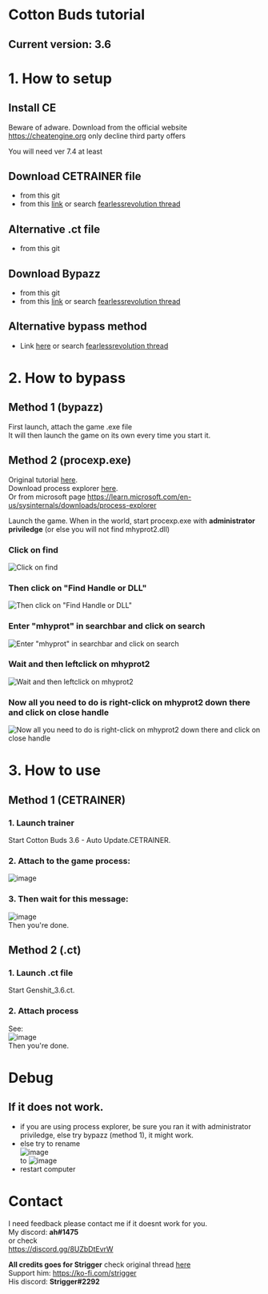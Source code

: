 # Cotton Buds tutorial
## Current version: 3.6

# 1. How to setup
## Install CE
Beware of adware.
Download from the official website https://cheatengine.org only decline third party offers

You will need ver 7.4 at least

## Download CETRAINER file
- from this git
- from this [link](https://fearlessrevolution.com/download/file.php?id=50054) or search [fearlessrevolution thread](https://fearlessrevolution.com/viewtopic.php?t=21585)

## Alternative .ct file
- from this git

## Download Bypazz
- from this git
- from this [link](https://fearlessrevolution.com/download/file.php?id=50053) or search [fearlessrevolution thread](https://fearlessrevolution.com/viewtopic.php?t=21585)

## Alternative bypass method
- Link [here](https://fearlessrevolution.com/viewtopic.php?p=255516#p255516) or search [fearlessrevolution thread](https://fearlessrevolution.com/viewtopic.php?t=21585)

# 2. How to bypass
## Method 1 (bypazz)
First launch, attach the game .exe file <br>
It will then launch the game on its own every time you start it.

## Method 2 (procexp.exe)
Original tutorial [here](https://fearlessrevolution.com/viewtopic.php?p=255516#p255516). <br>
Download process explorer [here](https://download.sysinternals.com/files/ProcessExplorer.zip). <br>
Or from microsoft page https://learn.microsoft.com/en-us/sysinternals/downloads/process-explorer

Launch the game.
When in the world, start procexp.exe with **administrator priviledge** (or else you will not find mhyprot2.dll)

### Click on find
![Click on find](https://i.imgur.com/t1alCWk.png)

### Then click on "Find Handle or DLL"
![Then click on "Find Handle or DLL"](https://i.imgur.com/UMMkJxe.png)

### Enter "mhyprot" in searchbar and click on search
![Enter "mhyprot" in searchbar and click on search](https://i.imgur.com/3jGu1Ly.png)

### Wait and then leftclick on mhyprot2
![Wait and then leftclick on mhyprot2](https://i.imgur.com/OL3uwXp.png)

### Now all you need to do is right-click on mhyprot2 down there and click on close handle
![Now all you need to do is right-click on mhyprot2 down there and click on close handle](https://i.imgur.com/qEi5imJ.png)

# 3. How to use 
## Method 1 (CETRAINER)
### 1. Launch trainer<br>
Start Cotton Buds 3.6 - Auto Update.CETRAINER.

### 2. Attach to the game process:<br>
![image](https://user-images.githubusercontent.com/79577721/233737319-6325ba64-5675-4fc7-8e5a-237c91f0907a.png)

### 3. Then wait for this message:<br>
![image](https://user-images.githubusercontent.com/79577721/233737114-efa95dbc-1d1c-4d35-9eb9-75f9f5d84611.png) <br>
Then you're done.

## Method 2 (.ct)
### 1. Launch .ct file<br>
Start Genshit_3.6.ct.

### 2. Attach process
See: <br>
![image](https://user-images.githubusercontent.com/79577721/233737897-6b7f0f38-2afd-464d-b179-fe88af1da295.png) <br>
Then you're done.

# Debug
## If it does not work.
- if you are using process explorer, be sure you ran it with administrator priviledge, else try bypazz (method 1), it might work.
- else try to rename <br>
![image](https://user-images.githubusercontent.com/79577721/233739941-c09378de-7aa7-4b34-a4ba-2625a849a12d.png) <br>
to ![image](https://user-images.githubusercontent.com/79577721/233739971-bddfe967-1c35-421b-b771-ab45a674cd3e.png) <br>
- restart computer

# Contact
I need feedback please contact me if it doesnt work for you. <br>
My discord: **ah#1475** <br>
or check <br>
https://discord.gg/8UZbDtEvrW


**All credits goes for Strigger** check original thread [here](https://fearlessrevolution.com/viewtopic.php?t=21585) <br>
Support him: 
https://ko-fi.com/strigger <br>
His discord: **Strigger#2292**
